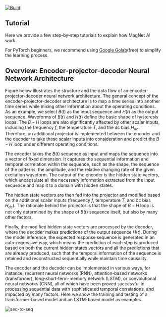 [![Build](https://github.com/PrincetonUniversity/magnet/actions/workflows/main.yml/badge.svg)](https://github.com/PrincetonUniversity/magnet/actions/workflows/main.yml)

## Tutorial

Here we provide a few step-by-step tutorials to explain how MagNet AI work. 

For PyTorch beginners, we recommend using [Google Golab](https://colab.research.google.com/)(free) to simplify the learning process.

## Overview: Encoder-projector-decoder Neural Network Architecture

Figure below illustrates the structure and the data flow of an encoder-projector-decoder neural network architecture. The general concept of the encoder-projector-decoder architecture is to map a time series into another time series while mixing other information about the operating conditions. As an example, we select $B(t)$ as the input sequence and $H(t)$ as the output sequence. Waveforms of $B(t)$ and $H(t)$ define the basic shape of hysteresis loops. The $B-H$ loops are also significantly affected by other scalar inputs, including the frequency $f$, the temperature $T$, and the dc bias $H_{dc}$. Therefore, an additional projector is implemented between the encoder and the decoder to take these scalar inputs into consideration and predict the $B-H$ loop under different operating conditions.

The encoder takes the $B(t)$ sequence as input and maps the sequence into a vector of fixed dimension. It captures the sequential information and temporal correlation within the sequence, such as the shape, the sequence of the patterns, the amplitude, and the relative changing rate of the given excitation waveform. The output of the encoder is the hidden state vectors, which encapsulate all the necessary information extracted from the input sequence and map it to a domain with hidden states. 

The hidden state vectors are then fed into the projector and modified based on the additional scalar inputs (frequency $f$, temperature $T$, and dc bias $H_{dc}$). The rationale behind the projector is that the shape of $B-H$ loop is not only determined by the shape of $B(t)$ sequence itself, but also by many other factors. 

Finally, the modified hidden state vectors are processed by the decoder, where the decoder makes predictions of the output sequence $H(t)$. During the model inference, the expected response sequence is generated in an auto-regressive way, which means the prediction of each step is produced based on both the current hidden states vectors and all the predictions that are already produced, such that the temporal information of the sequence is retained and reconstructed sequentially while maintain time causality.

The encoder and the decoder can be implemented in various ways, for instance, recurrent neural networks (RNN), attention-based networks (transformer), long-short-term-memory network (LSTM), or convolutional neural networks (CNN), all of which have been proved successful in processing sequential data with sophisticated temporal correlations, and impacted by many factors. Here we show the training and testing of a transformer-based model and an LSTM-based model as examples.

![seq-to-seq](../app/img/seq-to-seq.jpg)